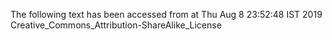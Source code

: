 The following text has been accessed from at Thu Aug 8 23:52:48 IST 2019
Creative_Commons_Attribution-ShareAlike_License
